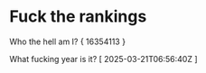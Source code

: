 # Fuck the rankings

Who the hell am I?
{ 16354113 }

What fucking year is it?
[ 2025-03-21T06:56:40Z ]
